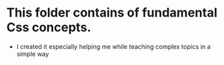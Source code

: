 # This folder contains of fundamental Css concepts.

- I created it especially helping me while teaching complex topics in a simple way
  
